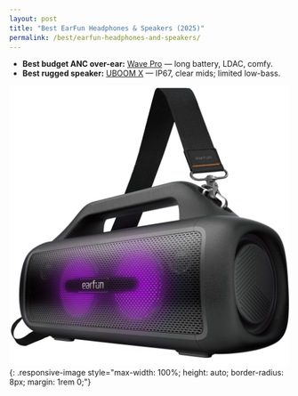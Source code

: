 ```yaml
---
layout: post
title: "Best EarFun Headphones & Speakers (2025)"
permalink: /best/earfun-headphones-and-speakers/
---
```


- **Best budget ANC over-ear:** [Wave Pro](/reviews/earfun-wave-pro/) — long battery, LDAC, comfy.
- **Best rugged speaker:** [UBOOM X](/reviews/earfun-uboom-x/) — IP67, clear mids; limited low-bass.

![EarFun UBOOM® X Portable Bluetooth Speaker - Official Product Photo](/assets/861jmbhfuewcwetfhkg.jpg){: .responsive-image style="max-width: 100%; height: auto; border-radius: 8px; margin: 1rem 0;"}
